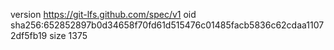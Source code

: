 version https://git-lfs.github.com/spec/v1
oid sha256:652852897b0d34658f70fd61d515476c01485facb5836c62cdaa11072df5fb19
size 1375

